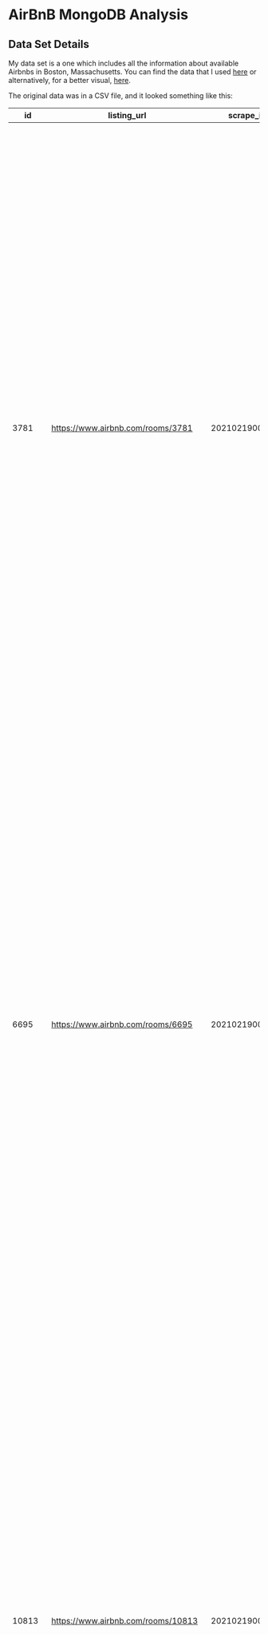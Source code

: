 # AirBnB MongoDB Analysis

## Data Set Details

My data set is a one which includes all the information about available Airbnbs in Boston, Massachusetts. You can find the data that I used [here](http://insideairbnb.com/get-the-data.html) or alternatively, for a better visual, [here](http://insideairbnb.com/boston/).

The original data was in a CSV file, and it looked something like this:

| id | listing_url | scrape_id | last_scraped | name | description | neighborhood_overview | picture_url | host_id | host_url | host_name | host_since | host_location | host_about | host_response_time | host_response_rate | host_acceptance_rate | host_is_superhost | host_thumbnail_url | host_picture_url | host_neighbourhood | host_listings_count | host_total_listings_count | host_verifications | host_has_profile_pic | host_identity_verified | neighbourhood | neighbourhood_cleansed | neighbourhood_group_cleansed | latitude | longitude | property_type | room_type | accommodates | bathrooms | bathrooms_text | bedrooms | beds | amenities | price | minimum_nights | maximum_nights | minimum_minimum_nights | maximum_minimum_nights | minimum_maximum_nights | maximum_maximum_nights | minimum_nights_avg_ntm | maximum_nights_avg_ntm | calendar_updated | has_availability | availability_30 | availability_60 | availability_90 | availability_365 | calendar_last_scraped | number_of_reviews | number_of_reviews_ltm | number_of_reviews_l30d | first_review | last_review | review_scores_rating | review_scores_accuracy | review_scores_cleanliness | review_scores_checkin | review_scores_communication | review_scores_location | review_scores_value | license|instant_bookable | calculated_host_listings_count | calculated_host_listings_count_entire_homes|calculated_host_listings_count_private_rooms|calculated_host_listings_count_shared_rooms | reviews_per_month |
| --- | --- | --- | --- | --- | --- | --- | --- | --- | --- | --- | --- | --- | --- | --- | --- | --- | --- | --- | --- | --- | --- | --- | --- | --- | --- | --- | --- | --- | --- | --- | --- | --- | --- | --- | --- | --- | --- | --- | --- | --- | --- | --- | --- | --- | --- | --- | --- | --- | --- | --- | --- | --- | --- | --- | --- | --- | --- | --- | --- | --- | --- | --- | --- | --- | --- | --- | --- | --- | --- | --- | --- | --- | --- |
| 3781 | https://www.airbnb.com/rooms/3781 | 20210219004231 | 2021-02-20 | HARBORSIDE-Walk to subway | "Fully separate apartment in a two apartment building. Space is perfect for an individual or a couple. There is a full bath, bedroom with queen bed, small sitting area with TV and a fully equipped kitchen with dining area. Walk or bus to subway.<br /><br /><b>The space</b><br />This is a totally separate apartment located on the first floor of a 3 story building. Apartment has one bedroom with queen sized bed plus full eat-in kitchen,sitting room and full bath with tub/shower. Free off street parking for one car. SORRY NO SNOW REMOVAL SERVICE FOR CAR.  Free wi-fi <br /><br />10 minute walk/5 minute bus (3 doors away) to subway station--next stop is Aquarium/Faneuil Hall in central Boston. <br /><br />Guests who have stayed in our apartment have used it as a home base to explore Boston and surroundings. Others during extended stays at the apartment have commuted to  Massachusetts General Hospital (MGH) and Massachusetts Institute of Technology (MIT).  <br /><br />The harbor and harbor wa" | "Mostly quiet ( no loud music, no crowed sidewalks)  area with residential 3 story buildings, some 4 and 5 story newer buildings. Though not in an ""entertainment"" area there are local food shops and supermarket with a mix of restaurants.  Area is in transition--East Boston has a great waterfront with gentrification evident everywhere!" | https://a0.muscache.com/pictures/24670/b2de0442_original.jpg | 4804 | https://www.airbnb.com/users/show/4804 | Frank | 2008-12-03 | Massachusetts | "My wife and I and grown children frequently occupy the spaces that we rent and as such try to make the spaces pleasant and appealing to ourselves as well as guests.   We have been subletting for over 15 years and consider ourselves helpful and organized hosts who provide clean, attractive and comfortable apartments" | within a day | 100% | 35% | f | https://a0.muscache.com/im/users/4804/profile_pic/1327953150/original.jpg?aki_policy=profile_small | https://a0.muscache.com/im/users/4804/profile_pic/1327953150/original.jpg?aki_policy=profile_x_medium | East Boston | 5 | 5 | "['email', 'phone', 'reviews']" | t | f | "Boston, Massachusetts, United States" | East Boston |  | 42.36413 | -71.02991 | Entire apartment | Entire home/apt | 2 |  | 1 bath | 1 | 0 | "[""Free parking on premises"", ""Essentials"", ""Patio or balcony"", ""Hot water"", ""Refrigerator"", ""Washer"", ""Hangers"", ""Hair dryer"", ""Dryer"", ""Free street parking"", ""Smoke alarm"", ""Carbon monoxide alarm"", ""Dedicated workspace"", ""Bed linens"", ""Microwave"", ""Dishwasher"", ""Wifi"", ""Heating"", ""Cooking basics"", ""Long term stays allowed"", ""Kitchen"", ""Extra pillows and blankets"", ""Cable TV"", ""Coffee maker"", ""Shampoo"", ""Iron"", ""Dishes and silverware"", ""Air conditioning"", ""TV"", ""Oven"", ""Stove""]" | $125.00 | 29 | 1125 | 29 | 29 | 1125 | 1125 | 29.0 | 1125.0 |  | t | 24 | 54 | 64 | 224 | 2021-02-20 | 18 | 2 | 0 | 2015-07-10 | 2020-12-20 | 99 | 10 | 10 | 10 | 10 | 10 | 10 |  | f | 1 | 1 | 0 | 0 | 0.26 |
| 6695 | https://www.airbnb.com/rooms/6695 | 20210219004231 | 2021-02-19 | $99 Special!! Home Away! Condo | "Comfortable,  Fully Equipped private apartment on 2 levels.  Sleeps up to 4.  Sleeper sofa in living room Steps inside unit to bedroom.<br /><br /><b>The space</b><br />** WELCOME ** FULL PRIVATE APARTMENT In a Historic Victorian Brick Row House, Circa 1860. <br /><br /> *EXCELLENT SUNNY!! *HOME AWAY!**.  SPECIAL!! *All Remaining Nights this Month!!! $99 nt, Special is for up to 2 guests, (Taxes, fees for cleaning and airbnb site fees  are additional and not included) 3 night minimum.. Perfect for Vacation and Extended Stays! Ask for this months promotion! Does not include holidays and special events. <br />Super value on a very nice, comfortable, tastefully decorated, clean, private 1 Bedroom Duplex Condo/Apartment with full kitchen and full bath available for your long or short term stay! <br /><br />Excellent Boston location, 5 minute walk to the Orange Line Train, 4 Minute ride to the Center of all Boston attractions! 3 short stops(1.5miles) to Copley Plaza/Back Bay/South End," | "Peaceful, Architecturally interesting, historic, diverse, and quiet. Racially, culturally,  ethnic, and economically diverse." | https://a0.muscache.com/pictures/38ac4797-e7a4-48d8-84a5-e1f724f4282b.jpg | 8229 | https://www.airbnb.com/users/show/8229 | Terry | 2009-02-19 | "Boston, Massachusetts, United States" | "Relaxed,  Easy going, Accommodating. " | N/A | N/A | 100% | t | https://a0.muscache.com/im/users/8229/profile_pic/1259099341/original.jpg?aki_policy=profile_small | https://a0.muscache.com/im/users/8229/profile_pic/1259099341/original.jpg?aki_policy=profile_x_medium | Roxbury | 4 | 4 | "['email', 'phone', 'reviews', 'kba']" | t | t | "Boston, Massachusetts, United States" | Roxbury |  | 42.32994 | -71.09351 | Entire condominium | Entire home/apt | 4 |  | 1 bath | 1 | 1 | "[""Oven"", ""Dishwasher"", ""Shampoo"", ""Luggage dropoff allowed"", ""Air conditioning"", ""Kitchen"", ""Essentials"", ""Heating"", ""Wifi"", ""Long term stays allowed"", ""Refrigerator"", ""Smoke alarm"", ""Dishes and silverware"", ""Carbon monoxide alarm"", ""Fire extinguisher"", ""Microwave"", ""Dedicated workspace"", ""TV"", ""Free street parking"", ""Hair dryer"", ""Cooking basics"", ""Hot water"", ""Keypad"", ""Iron"", ""Coffee maker"", ""Stove"", ""Cable TV"", ""Dryer"", ""Washer"", ""Hangers""]" | $169.00 | 29 | 730 | 29 | 29 | 730 | 730 | 29.0 | 730.0 |  | t | 0 | 0 | 0 | 0 | 2021-02-19 | 115 | 0 | 0 | 2009-08-06 | 2019-11-02 | 96 | 10 | 10 | 10 | 10 | 9 | 10 | STR-404620 | f | 4 | 4 | 0 | 0 | 0.82 |
| 10813 | https://www.airbnb.com/rooms/10813 | 20210219004231 | 2021-02-19 | "Back Bay Apt-blocks to subway, Newbury St, The Pru" | "Stunning Back Bay furnished studio apartment. Classic brick brownstone on a quiet street. Elegant large studio apartment with bow window overlooking tree lined Marlborough St. Front facing studio apt. Queen murphy be,  includes all utilities, A/C <br />Wi-Fi, TV, bedding , towels, utensils, table and chairs works space. <br />Short walk to Newbury St, Fenway Park, ""T"" Station & hundreds of restaurants, cafes and shops.  This apt does not come with a parking spot.   You really don't need a car.<br /><br /><b>The space</b><br />Back Bay Studio Apt - <br />Private bath, A/C, Cable TV, Private phone, High Speed Internet, Non-smoking, No breakfast, Queen Murphy bed, Sleeps 2 and possibly one child. Small pets allowed.<br /><br />Boston Studio Apartment- Stay right in the BACK BAY in a ""Marlborough Street"" APARTMENT!!! A lovely studio apartment w/Queen Mahogany Murphy Bed in a Victorian brownstone along tree-lined Marlborough St. Well maintained and updated with bow front windows, full galle" | "Wander around this quintessential neighborhood in the heart of Boston for high-end shops, restaurants, and the feeling of city bustle. Its most identifiable skyscrapers, the Prudential Center and John Hancock Tower, are highlights of the city skyline. Visit Newbury street to explore unique and trendy boutiques – as well as every other kind of store imaginable – all housed in beautiful brownstone buildings. In nice weather, restaurant patio seating is packed with Bostonians and tourists alike soaking up the sunshine and enjoying the food. Commonwealth Ave offers a beautiful stroll down residential tree-lined streets. Keep walking towards the Charles River and enjoy a beautiful view by the water. In warmer months, people run and bike on paths running along the esplanade, and sail and kayak on the Charles River. Boylston street, also full of shops, bars, and restaurants, is the finish line of the Boston Marathon. Head towards Copley Square and check out the Boston Public Library, which is" | https://a0.muscache.com/pictures/20b5b9c9-e1f4-43a5-9689-1293a4507510.jpg | 38997 | https://www.airbnb.com/users/show/38997 | Michelle | 2009-09-16 | US | "" | within a day | 98% | 12% | f | https://a0.muscache.com/im/pictures/user/134447ef-915a-418a-8370-afe9642591f8.jpg?aki_policy=profile_small | https://a0.muscache.com/im/pictures/user/134447ef-915a-418a-8370-afe9642591f8.jpg?aki_policy=profile_x_medium | Back Bay | 15 | 15 | "['email', 'phone', 'reviews', 'jumio', 'offline_government_id', 'selfie', 'government_id', 'identity_manual']" | t | t | "Boston, Massachusetts, United States" | Back Bay |  | 42.35061 | -71.08787 | Entire apartment | Entire home/apt | 3 |  | 1 bath |  | 1 | "[""Dishwasher"", ""Shampoo"", ""Air conditioning"", ""Kitchen"", ""Essentials"", ""Heating"", ""Wifi"", ""Long term stays allowed"", ""Refrigerator"", ""Smoke alarm"", ""Dishes and silverware"", ""Carbon monoxide alarm"", ""Fire extinguisher"", ""Microwave"", ""Dedicated workspace"", ""TV"", ""Hair dryer"", ""Cooking basics"", ""Hot water"", ""Iron"", ""Coffee maker"", ""Stove"", ""Cable TV"", ""Hangers""]" | $70.00 | 29 | 1125 | 29 | 29 | 1125 | 1125 | 29.0 | 1125.0 |  | t | 29 | 59 | 89 | 364 | 2021-02-19 | 5 | 1 | 0 | 2016-05-23 | 2020-12-02 | 99 | 10 | 10 | 10 | 10 | 10 | 10 |  | f | 11 | 11 | 0 | 0 | 0.09 |
| 10986 | https://www.airbnb.com/rooms/10986 | 20210219004231 | 2021-02-20 | North End (Waterfront area)  CLOSE TO MGH & SUBWAY | "Chic furnished studio apartment is located on Waterfront & North End.  Close (10 min walk) to Mass General Hospital, Mass Eye & Ear, TD Boston Garden and Mass Transit station. One block to Hanover Street restaurants, shops & cafes.  Easy walk (5 min) to Fanieul Hall Marketplace, City Hall and Haymarket farmers market.  Take the ""T"" to Back Bay neighborhood, including Northeastern University, Berklee Univ or into Cambridge Ma.<br /><br /><b>The space</b><br />Waterfront Studio apt on Commercial St.   Totally renovated with granite, stainless steel appliances, Queen Murphy Bed, includes utilities, A/C, WI-FI, Cable TV, linens, towels, cooking pots/pans/utensils, breakfast bar workspace.<br /><br />30 Day Min. Rental<br /><br /><b>Guest access</b><br />Access to the entire Apartment" |  | https://a0.muscache.com/pictures/46994/567b6064_original.jpg | 38997 | https://www.airbnb.com/users/show/38997 | Michelle | 2009-09-16 | US | "" | within a day | 98% | 12% | f | https://a0.muscache.com/im/pictures/user/134447ef-915a-418a-8370-afe9642591f8.jpg?aki_policy=profile_small | https://a0.muscache.com/im/pictures/user/134447ef-915a-418a-8370-afe9642591f8.jpg?aki_policy=profile_x_medium | Back Bay | 15 | 15 | "['email', 'phone', 'reviews', 'jumio', 'offline_government_id', 'selfie', 'government_id', 'identity_manual']" | t | t |  | North End |  | 42.36352 | -71.05075 | Entire condominium | Entire home/apt | 2 |  | 1 bath |  | 1 | "[""Essentials"", ""Hot water"", ""Refrigerator"", ""Hangers"", ""Lockbox"", ""Carbon monoxide alarm"", ""Dedicated workspace"", ""Bed linens"", ""Microwave"", ""Dishwasher"", ""Wifi"", ""Heating"", ""Long term stays allowed"", ""Kitchen"", ""Cable TV"", ""Coffee maker"", ""Air conditioning"", ""Fire extinguisher"", ""Dishes and silverware"", ""Cooking basics"", ""TV"", ""Smoke alarm""]" | $73.00 | 29 | 1125 | 29 | 29 | 1125 | 1125 | 29.0 | 1125.0 |  | t | 29 | 59 | 89 | 364 | 2021-02-20 | 2 | 0 | 0 | 2016-05-23 | 2016-05-23 |  |  |  |  |  |  |  |  | f | 11 | 11 | 0 | 0 | 0.03 |
| 13247 | https://www.airbnb.com/rooms/13247 | 20210219004231 | 2021-02-19 | Back Bay studio apartment | "Beautiful studio apartment in a great Back Bay neighborhood.<br /><br /><b>The space</b><br />Spacious studio apartment.<br />Free WIFI and cable tv.  All utilities included. <br />Full kitchen with kitchenware.<br />Linens provided. <br />Laundry in building.  Central A/C.   <br />Cleaning service available. <br />Beautifully furnished and professionally managed.  <br />Steps to the Prudential Center, the Charles River, and Newbury Street. Close to Copley/Green line T station, parking facilities nearby.<br /><br /><b>Guest access</b><br />This is a private apartment.<br />Washer/dryer in the building.<br /><br /><b>Other things to note</b><br />Please contact me with any questions." | The Back Bay has so many great shops & restaurants. | https://a0.muscache.com/pictures/miso/Hosting-13247/original/c735e21c-40dc-4c20-95f3-45a643a93f81.jpeg | 51637 | https://www.airbnb.com/users/show/51637 | Susan | 2009-11-05 | "Boston, Massachusetts, United States" | Real Estate Professional | within a day | 100% | N/A | f | https://a0.muscache.com/im/users/51637/profile_pic/1392731461/original.jpg?aki_policy=profile_small | https://a0.muscache.com/im/users/51637/profile_pic/1392731461/original.jpg?aki_policy=profile_x_medium | Back Bay | 0 | 0 | "['email', 'phone']" | t | f | "Boston, Massachusetts, United States" | Back Bay |  | 42.35164 | -71.08752 | Entire home/apt | Entire home/apt | 1 |  | 1 bath |  | 0 | "[""Dishwasher"", ""Oven"", ""Bathtub"", ""Air conditioning"", ""Kitchen"", ""Essentials"", ""Heating"", ""Wifi"", ""Long term stays allowed"", ""Refrigerator"", ""Smoke alarm"", ""Dishes and silverware"", ""Carbon monoxide alarm"", ""Fire extinguisher"", ""Microwave"", ""TV"", ""Hair dryer"", ""Electric stove"", ""Cooking basics"", ""Hot water"", ""Iron"", ""Coffee maker"", ""Cable TV"", ""Freezer"", ""Bed linens"", ""Dryer"", ""Washer"", ""Hangers""]" | $75.00 | 91 | 365 | 91 | 91 | 365 | 365 | 91.0 | 365.0 |  | f | 0 | 0 | 0 | 0 | 2021-02-19 | 0 | 0 | 0 |  |  |  |  |  |  |  |  |  |  | f | 2 | 2 | 0 | 0 |  |
| 16384 | https://www.airbnb.com/rooms/16384 | 20210219004231 | 2021-02-20 | Small Room in Cambridge Kendall MIT | "<b>The space</b><br />No Frills Accommodations in Cambridge - Kendall Square, Tech Square, MIT area.  Full-sized Bed with Clean Linens." |  | https://a0.muscache.com/pictures/506512/5d8f63bd_original.jpg | 23078 | https://www.airbnb.com/users/show/23078 | Eric | 2009-06-24 | "Boston, Massachusetts, United States" | "Hello!  Professional in 30s splitting time mostly between Boston, Kendall Square Cambridge, Portsmouth, NH, San Francisco and NYC right now and travel frequently.  I've visited most of the 50 states and traveled to 20+ countries internationally.  Profile shows some hosting/swap/Couchsurfing activities, plus dozens of others not booked via AirBnB. Just returned from Iceland, Holland, Italy and London - some great AirBnB experiences - including an Amsterdam Houseboat.  I own/operate multiple businesses:  Lingerie Planet, Inc.  Beer Bites, LLC and my non-profit "" (Website hidden by Airbnb) you can follow via @PHILANTHROPIST on (Hidden by Airbnb) . I've owned numerous condos - Cambridge Mass, USA has been home base for 15 years and I've maintained various apartments with numerous residential tenants as well as physical office/incubation spaces with business tenants and/or employees. Currently promoting ""The Market Accelerator"" which is a startup incubator similar to TechStars, MassChallenge, Y-Combinator with pilot locations on Market Street in Downtown Portsmouth, NH and Kendall / MIT area Cambridge.  My space is unique in that it is designed to work & live for small startup business teams with numerous beds/desks, etc.  I'm also currently working on a project:   ""FloatingLoft""  dotc0m  - which is an accelerator / incubation / living space on the ocean. I'm also interested in travel opportunities - so if you are travelling here to New England - I'm open to swaps/exchanges/creative deals, etc.  If you have piles of airline miles needing to be used us - that's a huge plus and can be better than cash." | within a few hours | 100% | 17% | f | https://a0.muscache.com/im/users/23078/profile_pic/1368540328/original.jpg?aki_policy=profile_small | https://a0.muscache.com/im/users/23078/profile_pic/1368540328/original.jpg?aki_policy=profile_x_medium | Beacon Hill | 5 | 5 | "['email', 'phone', 'facebook', 'reviews', 'jumio', 'selfie', 'government_id', 'identity_manual', 'work_email']" | t | t |  | Beacon Hill |  | 42.3581 | -71.07132 | Private room in apartment | Private room | 1 |  | 1 shared bath | 1 | 0 | "[""Long term stays allowed"", ""Wifi""]" | $50.00 | 91 | 730 | 91 | 91 | 730 | 730 | 91.0 | 730.0 |  | t | 30 | 60 | 90 | 365 | 2021-02-20 | 0 | 0 | 0 |  |  |  |  |  |  |  |  |  |  | t | 1 | 0 | 1 | 0 |
| 18711 | https://www.airbnb.com/rooms/18711 | 20210219004231 | 2021-02-20 | The Dorset Redline 3BR 1BA Walk to Redline for Mass General! | "Hospital Grade Sanitation Performed!  - Minimum of 5 days between occupancies - Safe and Sanitized Space! <br /> <br />Due to COVID-19, we’re taking extreme care to disinfect frequently touched surfaces between reservations.  We use CDC approved products to ensure surfaces are safe and maintain vacancy between our disinfection level cleaning and your check-in. <br /> <br />Our comfortable three-bedroom apartment with tons of light has a true neighborhood feel! It comfortably fits four and is centrally located just a few blocks from Upham's Corner. Enjoy a short walk to the Redline of the Subway and zip into downtown! <br /> <br />** This rental requires a minimum booking of 30 nights. Regardless of nights physically occupied, no bookings for less than 30 nights will be accepted. Please contact us for other options in the Greater Boston Area. **<br /><br /><b>The space</b><br />Kennedy Library - Umass Boston - Castle Beach <br /> <br />The Dorset is a fully furnished 1200sf luxury apart" | "Once its own city, Dorchester is now Boston’s largest and most diverse neighborhood, evident in the wide variety of global cuisines found on Dorchester Avenue. The district hosts UMass Boston and the John F. Kennedy Presidential Library, with artifacts from the president’s life and exhibits on the civil rights era. The Neponset River meanders past several parks, and nearby Franklin Park has woodland trails and a zoo." | https://a0.muscache.com/pictures/509158a7-36bc-43f3-b068-fcdb9329c13d.jpg | 71783 | https://www.airbnb.com/users/show/71783 | Lance | 2010-01-19 | "Boston, Massachusetts, United States" | "Lance R. Swank, Principal. His units offer comfortable and luxurious appointments to compliment the style of the building, whether a newly constructed condo or a historic Brownstone. Visitors to Boston seeking a furnished apartment without the corporate, hotel-room-like feel of most furnished rentals will find themselves more at home in Lance’s spaces. Lance is the President of LSBM Management, LLC and holds an MBA degree from of the F.W. Olin Graduate School of Business at Babson College. He lives and invests in the City of Boston." | within a day | 64% | 97% | f | https://a0.muscache.com/im/users/71783/profile_pic/1342801683/original.jpg?aki_policy=profile_small | https://a0.muscache.com/im/users/71783/profile_pic/1342801683/original.jpg?aki_policy=profile_x_medium | Dorchester | 43 | 43 | "['email', 'phone', 'reviews', 'kba', 'work_email']" | t | t | "Boston, Massachusetts, United States" | Dorchester |  | 42.32212 | -71.06096 | Entire apartment | Entire home/apt | 7 |  | 1 bath | 3 | 3 | "[""Essentials"", ""Hot water"", ""Refrigerator"", ""Hair dryer"", ""Hangers"", ""Carbon monoxide alarm"", ""Dedicated workspace"", ""Oven"", ""Microwave"", ""Dishwasher"", ""Wifi"", ""Heating"", ""Pack \u2019n Play/travel crib"", ""Cooking basics"", ""Long term stays allowed"", ""Kitchen"", ""Cable TV"", ""Coffee maker"", ""Shampoo"", ""Fire extinguisher"", ""Iron"", ""Smart lock"", ""Dishes and silverware"", ""Air conditioning"", ""TV"", ""Smoke alarm"", ""Stove""]" | $129.00 | 32 | 1125 | 32 | 32 | 1125 | 1125 | 32.0 | 1125.0 |  | t | 0 | 0 | 0 | 147 | 2021-02-20 | 52 | 0 | 0 | 2010-05-12 | 2019-10-05 | 86 | 9 | 9 | 9 | 9 | 9 | 9 |  | f | 42 | 22 | 20 | 0 | 0.40 |
| 22195 | https://www.airbnb.com/rooms/22195 | 20210219004231 | 2021-02-20 | Copley House - Premium Studio | "Copley House is comprised of apartments spread across multiple townhouses in Boston's Back Bay neighborhood. The premium studio can sleep up to 4 guests. Sleeping accommodations include 1 queen bed and 1 double sleeper sofa.<br /><br /><b>The space</b><br />Our Premium Studio is ideal for guests looking to enjoy long-term accommodations in the heart of Back Bay. Rest easy on a plush queen-sized mattress, cook yourself a delicious meal using the room’s kitchen, and catch up on your favorite shows using the room’s flat-screen TV.<br /><br /><b>Guest access</b><br />There are no parts of the apartment that are shared with other guests.<br /><br /><b>Other things to note</b><br />ID and credit card for incidentals are required for check in. We have a minimum age requirement of 21 years old.<br /><br /><b>License number</b><br />Exempt: This listing is a hotel or motel" | "Back Bay is one of Boston's finest neighborhoods. It is close to tourist attractions, shopping and dining. It offers easy access to most other parts of the city either by subway or on foot." | https://a0.muscache.com/pictures/2da762e2-3902-42fb-8235-c76cf5c7f032.jpg | 85130 | https://www.airbnb.com/users/show/85130 | Copley | 2010-02-24 | "Boston, Massachusetts, United States" | Copley House is comprised of apartments spread across multiple townhouses in Boston's Back Bay neighborhood. Enjoy the comfort of apartment living and the convenience of our ideal location for sightseeing or for business travel. Our apartments are a good value compared to the more expensive hotels located nearby. | within an hour | 97% | 97% | f | https://a0.muscache.com/im/pictures/user/7b1de63d-04d0-4583-8127-2eea93d968e7.jpg?aki_policy=profile_small | https://a0.muscache.com/im/pictures/user/7b1de63d-04d0-4583-8127-2eea93d968e7.jpg?aki_policy=profile_x_medium | Back Bay | 7 | 7 | "['email', 'phone', 'reviews', 'jumio', 'government_id']" | t | t | "Boston, Massachusetts, United States" | Back Bay |  | 42.34558 | -71.0793 | Room in aparthotel | Private room | 4 |  | 1 shared bath |  | 2 | "[""Hot water"", ""Refrigerator"", ""Hair dryer"", ""Hangers"", ""Luggage dropoff allowed"", ""Carbon monoxide alarm"", ""Bed linens"", ""Microwave"", ""Wifi"", ""Heating"", ""Host greets you"", ""Cooking basics"", ""Pack \u2019n Play/travel crib"", ""Long term stays allowed"", ""Kitchen"", ""Paid parking off premises"", ""Cable TV"", ""Coffee maker"", ""Shampoo"", ""Fire extinguisher"", ""Iron"", ""Dishes and silverware"", ""Air conditioning"", ""TV"", ""Smoke alarm"", ""Stove""]" | $114.00 | 1 | 1125 | 1 | 4 | 1125 | 1125 | 1.5 | 1125.0 |  | t | 16 | 43 | 73 | 294 | 2021-02-20 | 28 | 7 | 0 | 2010-05-21 | 2020-12-20 | 73 | 7 | 8 | 9 | 8 | 9 | 8 | Exempt: This listing is a hotel or motel | t | 6 | 1 | 5 | 0 | 0.21 |
| 22354 | https://www.airbnb.com/rooms/22354 | 20210219004231 | 2021-02-20 | COPLEY SQ...19TH C.TWNHSE SUNNY RM | "This room is on the top floor of my home with southern exposure to insure direct sunlight during daytime hours.   It is spacious as a combination sleeping quarters with a comfortable study area.<br /><br /><b>The space</b><br />THIS IS A 4 STORY 19TH CENTURY TOWNHOUSE, 2 BLOCKS FROM COPLEY SQUARE, HISTORIC SITES, HOTELS AND SHOPPING.  <br /><br />FOR RENT ON SHORT TERM BASIS IS A FURNISHED ROOM ON THE FOURTH FLOOR WITH SHARED BATH<br /><br />THE HOUSE IS QUIET AND SECURE, IN A PRESTIGIOUS NEIGHBORHOOD.  BOSTON'S COPLEY SQUARE (WHICH IS BOSTON'S MOST POPULAR TOURIST ATTRACTION) IS ONLY 5 MINS. AWAY.<br /><br />PUBLIC TRANSIT IS ONE BLOCK AWAY.<br /><br />THE HOUSE WAS BUILT IN 1869, RESTORED ABOUT 10 YEARS AGO, AS A VICTORIAN TOWNHOUSE.  IT IS VERTICAL LIVING STYLE WITH ONE OR TWO ROOMS ON EACH LEVEL, AND UP TO 5 LEVELS TOTAL.  THE NEIGHBORHOOD HOMES ARE SIMILAR IN STYLE ALTHOUGH USUALLY BROKEN UP INTO SMALL APARTMENTS.  THIS HOUSE IS UNIQUE IN STILL RETAINING ITS OVERALL APPEARANCE AS " | My house is located 5 minutes away from Boston’s main tourist area in COPLEY square.  Steps away from major hotels and Hynes Convention Center. | https://a0.muscache.com/pictures/75399104/fbf9c621_original.jpg | 85770 | https://www.airbnb.com/users/show/85770 | Robert | 2010-02-26 | "Boston, Massachusetts, United States" | I am a semi retired college professor still teaching courses in English literature and history relating to the year 1912 and sinking of Titanic...also a student of CHINESE history | N/A | N/A | 100% | f | https://a0.muscache.com/im/pictures/user/4fa64c19-b5e5-4730-a03b-6aaa5407c312.jpg?aki_policy=profile_small | https://a0.muscache.com/im/pictures/user/4fa64c19-b5e5-4730-a03b-6aaa5407c312.jpg?aki_policy=profile_x_medium | South End | 4 | 4 | "['email', 'phone', 'reviews', 'kba', 'work_email']" | t | f | "Boston, Massachusetts, United States" | South End |  | 42.34496 | -71.07486 | Private room in house | Private room | 1 |  |  | 1 | 1 | "[""Essentials"", ""Wifi"", ""Heating"", ""Hot water"", ""Air conditioning"", ""Smoke alarm"", ""Long term stays allowed""]" | $148.00 | 29 | 90 | 29 | 29 | 90 | 90 | 29.0 | 90.0 |  | t | 30 | 60 | 90 | 90 | 2021-02-20 | 316 | 0 | 0 | 2011-08-02 | 2019-12-13 | 89 | 10 | 9 | 10 | 10 | 10 | 9 | STR-410426 | t | 4 | 0 | 4 | 0 | 2.72 |
| 40601 | https://www.airbnb.com/rooms/40601 | 20210219004231 | 2021-02-20 | Private room & bath - Jamaica Plain | "Private bedroom and bathroom in my house in Jamaica Plain, a neighborhood of Boston.  Convenient to public transportation, downtown Boston and the medical centers.  Room has a queen bed. House can accomodate others on a queen air mattress in study.<br /><br /><b>The space</b><br />Private room with a private bath in Jamaica Plain, a diverse neighborhood of Boston.  Room overlooks a quiet garden with lots of natural light.  The room has a queen bed so it it suitable for a single or a couple.  House has central air conditioning, high-speed wireless network, modern kitchen and laundry facilities that guests are welcome to use.  The house is on four levels so there are three staircases each with a landing mid way-the bedroom is one flight up from ground level.<br /><br />There are several grocery stores nearby (walk to Whole Foods) as well as many restaurants, coffee shops, sandwich shops, bakeries and bars.  Jamaica Pond with walking and jogging trails is less than 1/2 mile away.<br /><br>" | "Jamaica Plain is a diverse neighborhood of Boston that is close to almost everything.  It has a great selection of shops, groceries, restaurants and bars.  One will find professionals, artists, craftsmen, laborers of all ethnicities and of course the hipsters." | https://a0.muscache.com/pictures/508984/678a928d_original.jpg | 174986 | https://www.airbnb.com/users/show/174986 | Robert | 2010-07-20 | "Boston, Massachusetts, United States" | "Professional single male in commercial real estate. Outside of work I like walking dog, working out and drawing.  Have hosted guests from all over the world since 2003.  I look forward to meeting many more." | within an hour | 100% | 100% | f | https://a0.muscache.com/im/users/174986/profile_pic/1279655476/original.jpg?aki_policy=profile_small | https://a0.muscache.com/im/users/174986/profile_pic/1279655476/original.jpg?aki_policy=profile_x_medium | Jamaica Plain | 1 | 1 | "['email', 'phone', 'reviews', 'kba', 'work_email']" | t | t | "Boston, Massachusetts, United States" | Jamaica Plain |  | 42.3151 | -71.11108 | Private room in house | Private room | 2 |  | 1.5 baths | 1 | 1 | "[""Essentials"", ""Hot water"", ""Refrigerator"", ""Washer"", ""Hangers"", ""Hair dryer"", ""Dryer"", ""Free street parking"", ""Garden or backyard"", ""Luggage dropoff allowed"", ""Carbon monoxide alarm"", ""Dedicated workspace"", ""Oven"", ""Microwave"", ""Dishwasher"", ""Wifi"", ""Heating"", ""Host greets you"", ""Cooking basics"", ""Indoor fireplace"", ""Long term stays allowed"", ""Kitchen"", ""Cable TV"", ""First aid kit"", ""Coffee maker"", ""Shampoo"", ""Fire extinguisher"", ""Iron"", ""Dishes and silverware"", ""Air conditioning"", ""TV"", ""Smoke alarm"", ""Stove""]" | $85.00 | 28 | 180 | 28 | 28 | 180 | 180 | 28.0 | 180.0 |  | t | 0 | 0 | 0 | 233 | 2021-02-20 | 78 | 3 | 0 | 2010-08-27 | 2020-12-31 | 99 | 10 | 10 | 10 | 10 | 10 | 10 | STR-408632 | f | 1 | 0 | 1 | 0 | 0.61 |
| 45987 | https://www.airbnb.com/rooms/45987 | 20210219004231 | 2021-02-20 | Gorgeous Garden Studio Charlestown | "<b>The space</b><br />Lovely, private garden studio apartment in historic Boston neighborhood.<br />The gorgeous studio has a private entrance through a lovely garden. It is a new renovation with hardwood floors and plenty of natural light. Cool in summer; toasty in winter. The sound of bubbling water in the garden's fish pond contributes to the tranquility of the space. <br /><br />LATE ARRIVAL AFTER 10:00 p.m. WILL BE $150 CHARGES CASH BEFORE YOU RECEIVE THE KEYS.    <br />PLEASE AND BEFORE YOU MAKE RESERVATION, MAKE SURE YOU KNOW YOUR TIME OF ARRIVAL.  I WILL NOT ACCEPT YOUR REVERBERATION WITHOUT YOUR TIME OF ARRIVAL.  THANK YOU. <br />Please, make sure you are honest with your reservation about the number of people staying.  I live at the same property.<br />Please, make sure you do not smoke or look for another place.<br />YES, MY HOUSE IS LESS THAN FIVE MINUTES TO BUS STOP AND SEVEN MINUTES TO SUBWAY (UNDERGROUND)<br />Absolutely, no parties or visitors.  <br />Yes, there is WiFi" | Historical and safe. | https://a0.muscache.com/pictures/261758/678964ca_original.jpg | 205107 | https://www.airbnb.com/users/show/205107 | Atef | 2010-08-18 | "Boston, Massachusetts, United States" | "I am homeowner and an entrepreneur. I love my house where you will be staying and treat my guests as my family and friends.  I am also a traveler and did my share of traveling.  My favorite cities I visited is Paris, Barcelona, and  Alexandria, Egypt. I love to exercise: tennis, cycling and weight lifting. I also enjoy working with my hands: gardening, building furniture, and fixing my bicycles." | within an hour | 100% | 100% | t | https://a0.muscache.com/im/pictures/user/45e6722e-94d8-4943-98c7-689e67e8ee6c.jpg?aki_policy=profile_small | https://a0.muscache.com/im/pictures/user/45e6722e-94d8-4943-98c7-689e67e8ee6c.jpg?aki_policy=profile_x_medium | Charlestown | 1 | 1 | "['email', 'phone', 'reviews', 'manual_offline', 'jumio', 'government_id']" | t | t | "Charlestown, Massachusetts, United States" | Charlestown |  | 42.37404 | -71.06118 | Entire apartment | Entire home/apt | 3 |  | 1 bath | 1 | 0 | "[""Shampoo"", ""Fire extinguisher"", ""Wifi"", ""Heating"", ""Dishes and silverware"", ""Carbon monoxide alarm"", ""Washer"", ""Long term stays allowed"", ""Air conditioning"", ""Smoke alarm"", ""Dryer"", ""Kitchen""]" | $125.00 | 29 | 180 | 29 | 29 | 180 | 180 | 29.0 | 180.0 |  | t | 29 | 59 | 89 | 89 | 2021-02-20 | 130 | 0 | 0 | 2010-08-23 | 2019-12-10 | 93 | 9 | 10 | 9 | 9 | 10 | 9 | STR-409822 | f | 1 | 1 | 0 | 0 | 1.02 |
| 60029 | https://www.airbnb.com/rooms/60029 | 20210219004231 | 2021-02-20 | Room in geographical heart of Hub | "Small, sunny, private room in quiet but urban neighborhood, 3 miles from the city center, 1.5 miles from Longwood hospitals and Fenway colleges. Please do not book without first reading through the entire post and sending me a query!<br /><br /><b>The space</b><br />Small, private room in a bright funky apartment in a 110 year old house in the  geographical heart of Boston, three miles from the city center.  <br /><br />Room is small and cozy with a full size bed - 54 x 75 inches (137 x 190 cm).  Closet is very small. Room has southern exposure so there is lots of sun all day. Bathroom is shared as is the kitchen and living room.<br /><br />Though currently listed for just one person, two people have been quite comfortable staying in this room.  If there are two of you, write me.<br /><br />Je peux parler un peu de francais.<br /><br /><b>Guest access</b><br />We'll share the bathroom.  While you are welcome to use the kitchen to make a cup of tea or to eat, it is not available for coo" | "Architecturally interesting, historic (Roxbury Highland Historic District was listed on the National Register of Historic Places in 1988), economically, racially and ethnically diverse, and quiet residential neighborhood.  Formerly part of what was called the Boston Highlands, it is now known as Highland Park or Fort Hill and my house is on a hill.  On a hill.  Yes, two hills." | https://a0.muscache.com/pictures/3bf41756-488c-43b6-a66d-1e752ba09082.jpg | 255183 | https://www.airbnb.com/users/show/255183 | Michelle | 2010-10-06 | "Boston, Massachusetts, United States" | "A native Bostonian, I can fill you in on the city's history and what's happening now - or not - depending on what you need and want while you're here.  Come visit!" | within a day | 100% | 50% | t | https://a0.muscache.com/im/users/255183/profile_pic/1343246470/original.jpg?aki_policy=profile_small | https://a0.muscache.com/im/users/255183/profile_pic/1343246470/original.jpg?aki_policy=profile_x_medium | Roxbury | 5 | 5 | "['email', 'phone', 'reviews', 'kba']" | t | t | "Boston, Massachusetts, United States" | Roxbury |  | 42.32546 | -71.08894 | Private room in apartment | Private room | 1 |  | 1 shared bath | 1 | 1 | "[""Bed linens"", ""Extra pillows and blankets"", ""Essentials"", ""First aid kit"", ""Shampoo"", ""Fire extinguisher"", ""Free street parking"", ""Wifi"", ""Iron"", ""Heating"", ""Smoke alarm"", ""Garden or backyard"", ""Hot water"", ""Refrigerator"", ""Carbon monoxide alarm"", ""Host greets you"", ""Hair dryer"", ""Dedicated workspace"", ""Hangers"", ""Long term stays allowed""]" | $78.00 | 14 | 120 | 14 | 14 | 120 | 120 | 14.0 | 120.0 |  | t | 21 | 51 | 81 | 171 | 2021-02-20 | 141 | 0 | 0 | 2011-01-01 | 2019-08-13 | 95 | 9 | 9 | 10 | 10 | 9 | 9 | STR-415714 | f | 5 | 1 | 4 | 0 | 1.14 |
| 67774 | https://www.airbnb.com/rooms/67774 | 20210219004231 | 2021-02-20 | Corner 1 bed facing Golden Dome | "Live beside the State House and the Boston Common in picturesque Beacon Hill!  Sunny corner 1 bed facing the State House golden dome! Great location, close to everything, concierge building, elevators, common roofdeck, queen size bed, flat screen TV.<br /><br /><b>The space</b><br />Bright, one bed facing the Golden Dome of the State House! Concierge building located in Beacon Hill by the Boston  Common and convenient to shopping, transportation, restaurants and banking.  Easy walk to the Financial district and the Theater District.  The unit has contemporary furnishings, flat screen tv, DVD player, high speed internet, sleeper couch in livingroom, parquet wood floors, galley kitchen with fridge, electric cooktop, convection microwave and a queen sized bed.  The rent includes all utilities, linens, kitchen and house wares.<br /><br /><b>Guest access</b><br />The owners keep a few personal belongings in the closet on top shelf. Please do not disturb. Othewise, help yourself to any of th" | "This building is located in the historic area known as Beacon Hill.  It is beside the State House and the Boston Common park.  Beacon Hill is a central location with multiple transportation options, shopping, restaurants, banks, etc.  The Theater District, the Financial District and Government Center are all within in a few blocks." | https://a0.muscache.com/pictures/95ad5d58-7fc3-4f26-a88a-35e1f2b58e6b.jpg | 26988 | https://www.airbnb.com/users/show/26988 | Anne | 2009-07-22 | "Boston, Massachusetts, United States" | "I manage a number of furnished units around Boston and Brookline with my business partner Joseph Morrissey.  I am a Realtor with Unlimited Sotheby's  and do sales/rentals in the greater Boston market.  I also manage a sculpture school/studio with my husband, sculptor Morris Norvin.  Stonybrook Fine Arts, is located in the Boston neighborhood Jamaica Plain across the street from the famous Sam Adams Brewery.  We offer a variety of one day workshops on our calendar including welding, jewelry and metal casting.   Longer classes are available and meet one time each week including the options above as well as mold making, live figure modeling and foundry.  Custom workshops are available for small groups, birthday parties, bachelorette parties, make your own wedding bands, create an engagement ring and team building.  We are happy to arrange a tour of Sam Adams after a daytime workshop not occurring on Sunday.  Contact us for more details to set up your custom event!" | within an hour | 100% | 75% | t | https://a0.muscache.com/im/pictures/user/d7d71322-db4f-45f8-92f7-ec27a50d5773.jpg?aki_policy=profile_small | https://a0.muscache.com/im/pictures/user/d7d71322-db4f-45f8-92f7-ec27a50d5773.jpg?aki_policy=profile_x_medium | Beacon Hill | 6 | 6 | "['email', 'phone', 'reviews', 'jumio', 'offline_government_id', 'selfie', 'government_id', 'identity_manual']" | t | t | "Boston, Massachusetts, United States" | Beacon Hill |  | 42.35867 | -71.06332 | Entire condominium | Entire home/apt | 3 |  | 1 bath | 1 | 1 | "[""Paid parking off premises"", ""Air conditioning"", ""Kitchen"", ""Essentials"", ""Heating"", ""Wifi"", ""Long term stays allowed"", ""Refrigerator"", ""Smoke alarm"", ""Dishes and silverware"", ""Carbon monoxide alarm"", ""Microwave"", ""Fire extinguisher"", ""Dedicated workspace"", ""TV"", ""Hair dryer"", ""Hot water"", ""Iron"", ""Coffee maker"", ""Cable TV"", ""Dryer"", ""Elevator"", ""Washer"", ""Hangers""]" | $90.00 | 91 | 260 | 91 | 91 | 260 | 260 | 91.0 | 260.0 |  | t | 0 | 0 | 21 | 295 | 2021-02-20 | 44 | 0 | 0 | 2012-11-16 | 2019-10-30 | 96 | 10 | 9 | 10 | 10 | 10 | 10 |  | f | 4 | 4 | 0 | 0 | 0.44 |
| 69369 | https://www.airbnb.com/rooms/69369 | 20210219004231 | 2021-02-20 | Entire two-bedroom apartment near Longwood | "Bright second floor quirky  2 bed, bohemian apartment in 110-year-old house. Only 3 very walkable miles from the city center and about a mile and a half from Longwood Medical area.  Please send me a query if interested in subletting for a few months.<br /><br /><b>The space</b><br />Private, simple  two-bedroom sublet in an unpretentious bright funky apartment in a 110 year old house in the geographical heart of Boston which is 3 miles from the city center. <br /><br />The furnished apartment is on the second floor apartment of a two-apartment house. It has two bedrooms, a kitchen, and a living room.  There is laundry in the basement.<br /><br />Hospitals and schools in Longwood Medical Area are about anout 1/5 miles away - a pleasant walk. Convenient to the Pierre Lallement/Southwest Corridor bike path; the house is a 10 minute walk to the Orange Line on the subway. The city center, airport, and major hospitals are all easily accessible by public transport and/or foot or bicycle.  The" | "Racially, ethnically, and economically diverse.  Architecturally interesting, historic, and often quiet neighborhood." | https://a0.muscache.com/pictures/30864184/b70aedf9_original.jpg,255183 | https://www.airbnb.com/users/show/255183 | Michelle | 2010-10-06 | "Boston, Massachusetts, United States" | "A native Bostonian, I can fill you in on the city's history and what's happening now - or not - depending on what you need and want while you're here.  Come visit!" | within a day | 100% | 50% | t | https://a0.muscache.com/im/users/255183/profile_pic/1343246470/original.jpg?aki_policy=profile_small | https://a0.muscache.com/im/users/255183/profile_pic/1343246470/original.jpg?aki_policy=profile_x_medium | Roxbury | 5 | 5 | "['email', 'phone', 'reviews', 'kba']" | t | t | "Boston, Massachusetts, United States" | Roxbury |  | 42.32546 | -71.08894 | Entire apartment | Entire home/apt | 3 |  | 1 bath | 2 | 2 | "[""Essentials"", ""Hot water"", ""Refrigerator"", ""Washer"", ""Hair dryer"", ""Dryer"", ""Free street parking"", ""Garden or backyard"", ""Carbon monoxide alarm"", ""Dedicated workspace"", ""Bed linens"", ""Wifi"", ""Heating"", ""Host greets you"", ""Long term stays allowed"", ""Extra pillows and blankets"", ""First aid kit"", ""Fire extinguisher"", ""Iron"", ""Dishes and silverware"", ""Cooking basics"", ""Smoke alarm""]" | $100.00 | 28 | 180 | 28 | 28 | 180 | 180 | 28.0 | 180.0 |  | t | 23 | 53 | 83 | 173 | 2021-02-20 | 120 | 0 | 0 | 2011-05-23 | 2019-11-15 | 95 | 10 | 9 | 10 | 10 | 9 | 9 | STR-415714 | f | 5 | 1 | 4 | 0 | 1.01 |
| 77681 | https://www.airbnb.com/rooms/77681 | 20210219004231 | 2021-02-20 | Waterfall Room: Bunker Hill B&B | "<b>The space</b><br />Elegant private suite, on its own floor with dressing room and full sized bed, jacuzzi bath, and access to a fabulous private deck. Furnished with antiques and includes a tv-vcr. Tempur-Pedic mattress. Pet friendly!<br /><br />Relaxing Breakfast Nook is a cozy and comfy eating area, it is adjacent to the patio.<br /><br />$20.00 refundable key deposit required.<br /><br /><b>Other things to note</b><br />book only one month in advance.<br /><br /><b>License number</b><br />STR-415924" |  | https://a0.muscache.com/pictures/639949/96d3c990_original.jpg | 416912 | https://www.airbnb.com/users/show/416912 | Christiane | 2011-03-01 | "Boston, Massachusetts, United States" | "Christiane Wolff, the owner and hostess, is a former German teacher and former Army, Navy and US Coast Guard Reservist, who likes to offer weary travelers the same kindness and comforts that she received during her many travels." | within an hour | 100% | 25% | f | https://a0.muscache.com/im/users/416912/profile_pic/1299014356/original.jpg?aki_policy=profile_small | https://a0.muscache.com/im/users/416912/profile_pic/1299014356/original.jpg?aki_policy=profile_x_medium | Charlestown | 1 | 1 | "['email', 'phone', 'reviews']" | t | f |  | Charlestown |  | 42.37853 | -71.06177 | Private room in apartment | Private room | 2 |  | 1 bath | 1 | 1 | "[""Wifi"", ""Heating"", ""Hot tub"", ""Breakfast"", ""Washer"", ""Long term stays allowed"", ""Air conditioning"", ""TV"", ""Kitchen"", ""Dryer""]" | $140.00 | 2 | 730 | 2 | 2 | 730 | 730 | 2.0 | 730.0 |  | t | 27 | 57 | 87 | 362 | 2021-02-20 | 54 | 0 | 0 | 2011-09-19 | 2019-11-02 | 87 | 9 | 9 | 9 | 9 | 10 | 9 | STR-415924 | f | 1 | 0 | 1 | 0 | 0.47 
| 163941 | https://www.airbnb.com/rooms/163941 | 20210219004231 | 2021-02-19 | $99* SPECIAL* 2 bed ApT! Location! | "*Excellent Sunny** Fully equipped Private Duplex Apartment!   Walking distance to Museums, Northeastern U and Hospitals.  1.5 miles to the center of the attractions.  1-2 miles to Fenway Park.  Perfect Boston Home Base!  Accommodates up to 6 guests!<br /><br /><b>The space</b><br />Welcome to the Fort Hill Inn in Boston MA!  Super value on a very nice, comfortable, tastefully decorated, clean, private 2 bedroom Duplex apartment.  <br /><br />*Monthly Special!  All remaining nights this month $99, includes up to 2 guests. (Taxes, fees for cleaning and airbnb site fees  are additional and not included)  Ask for the ""monthly special!!""  <br /><br />Excellent Boston location,  5 minute walk to the Orange Line train, 4 minute ride to the center of all Boston attractions.    3 short stops (1.5 miles) to Copley Plaza/Back Bay/South End, Downtown.  Walk to Museums from here.   We are in the geographical center of Boston.<br /><br />Located in the quiet Boston residential neighborhood of Fort " | "Peaceful, Architecturally interesting, historic, diverse, and quiet. Racially, culturally, ethnic, and economically diverse." | https://a0.muscache.com/pictures/5f54c0a9-9f39-4f2f-972b-00900563f9ab.jpg | 8229 | https://www.airbnb.com/users/show/8229 | Terry | 2009-02-19 | "Boston, Massachusetts, United States" | "Relaxed,  Easy going, Accommodating. " | N/A | N/A | 100% | t | https://a0.muscache.com/im/users/8229/profile_pic/1259099341/original.jpg?aki_policy=profile_small | https://a0.muscache.com/im/users/8229/profile_pic/1259099341/original.jpg?aki_policy=profile_x_medium | Roxbury | 4 | 4 | "['email', 'phone', 'reviews', 'kba']" | t | t | "Boston, Massachusetts, United States" | Roxbury |  | 42.32965 | -71.09503 | Entire condominium | Entire home/apt | 6 |  | 1 bath | 2 | 3 | "[""Private entrance"", ""Oven"", ""Shampoo"", ""Luggage dropoff allowed"", ""Air conditioning"", ""Kitchen"", ""Essentials"", ""Heating"", ""Wifi"", ""Long term stays allowed"", ""Refrigerator"", ""Smoke alarm"", ""Dishes and silverware"", ""Carbon monoxide alarm"", ""Fire extinguisher"", ""Microwave"", ""Dedicated workspace"", ""TV"", ""Free street parking"", ""Hair dryer"", ""Cooking basics"", ""Hot water"", ""Patio or balcony"", ""Keypad"", ""Iron"", ""Coffee maker"", ""Stove"", ""Cable TV"", ""Bed linens"", ""Extra pillows and blankets"", ""Dryer"", ""Washer"", ""Hangers""]" | $231.00 | 29 | 365 | 29 | 29 | 365 | 365 | 29.0 | 365.0 |  | t | 0 | 1 | 1 | 1 | 2021-02-19 | 228 | 0 | 0 | 2011-08-19 | 2019-12-30 | 93 | 10 | 10 | 10 | 10 | 9 | 9 | Exempt: This listing is a unit that has contracts with hospitals | f | 4 | 4 | 0 | 0 | 1.97 |
| 182613 | https://www.airbnb.com/rooms/182613 | 20210219004231 | 2021-02-19 | Great 2BR in Boston near everything w free parking | "Enjoy our modern 2 bedrooms with 3 beds and a big kitchen. 873 sqft near bus, train, downtown, Whole Foods, coffee shops, bars, restaurants, gym, pool, freedom trail, monument and many more. Great place w private parking in historical Boston!<br /><br /><b>The space</b><br />2 bedrooms, 3 beds + sofa, one full bathroom and a full kitchen. <br /><br />We enjoy welcoming our guests to our modern  condo in a brick building located in the middle of the historic Charlestown neighborhood in Boston, situated between Cambridge and the North End. <br /><br />Our home is in a three stories building bordering the gas light district, a few blocks from the Bunker Hill monument,  Freedom Trail, and the USS Constitution. <br /><br />High speed wireless internet, Wi-Fi, internet HDTV with Blu-Ray player and basic cable TV are all included. <br /><br />It is a quiet building and both rooms are furnished with beds (2 fulls and 1 queen) and desks. Brazilian Cherry hardwood floors and high ceilings. Heat " | "In the Neighborhood: numerous parks, pool, bike paths,Whole Food, Tangerino’s restaurant, Fig’s pizzeria, Oysteria (Legal Sea Food), Grasshopper cafe, Zume and Sorelle, antique shops and much more. <br /><br />We are near the Bunker Hill Burying Ground, which is Charlestown's second municipal burial place (the first was established on Phipps Street in 1630).<br /><br />In the summer a pool opens on Bunker Hill St. There is also a gym down the street at the YMCA in the Navy Yard (it has an indoor pool and a basket ball court). The walking path alongside the water in the Navy Yard is amazing in the summer." | https://a0.muscache.com/pictures/3293f722-4a56-46bc-9519-cdacf359f764.jpg | 875739 | https://www.airbnb.com/users/show/875739 | Max | 2011-07-26 | United States | "I have been living in New England since 1998 and I am originally from Paris, France. I am a technology and strategy advisor to large companies and am a partner at Harmeda, a strategy consulting firm." | within a few hours | 100% | 100% | f | https://a0.muscache.com/im/users/875739/profile_pic/1313637930/original.jpg?aki_policy=profile_small | https://a0.muscache.com/im/users/875739/profile_pic/1313637930/original.jpg?aki_policy=profile_x_medium | Charlestown | 1 | 1 | "['email', 'phone', 'facebook', 'reviews', 'kba']" | t | f | "Boston, Massachusetts, United States" | Charlestown |  | 42.37739 | -71.06044 | Entire apartment | Entire home/apt | 6 |  | 1 bath | 2 | 4 | "[""Oven"", ""Dishwasher"", ""Bathtub"", ""Ethernet connection"", ""Shampoo"", ""Luggage dropoff allowed"", ""Host greets you"", ""Air conditioning"", ""Pack \u2019n Play/travel crib"", ""Kitchen"", ""Free parking on premises"", ""Essentials"", ""Heating"", ""Wifi"", ""Long term stays allowed"", ""Refrigerator"", ""Smoke alarm"", ""Dishes and silverware"", ""Carbon monoxide alarm"", ""Fire extinguisher"", ""Microwave"", ""Dedicated workspace"", ""TV"", ""First aid kit"", ""Free street parking"", ""Hair dryer"", ""Room-darkening shades"", ""Cooking basics"", ""Hot water"", ""Babysitter recommendations"", ""Iron"", ""Coffee maker"", ""Stove"", ""Bed linens"", ""Extra pillows and blankets"", ""Dryer"", ""Washer"", ""Hangers""]" | $89.00 | 91 | 1125 | 91 | 91 | 1125 | 1125 | 91.0 | 1125.0 |  | t | 0 | 0 | 12 | 12 | 2021-02-19 | 107 | 1 | 0 | 2011-08-06 | 2020-11-22 | 96 | 10 | 10 | 10 | 10 | 10 | 10 |  | t | 1 | 1 | 0 | 0 | 0.92 |
| 190170 | https://www.airbnb.com/rooms/190170 | 20210219004231 | 2021-02-20 | In-Law Suite w/Room to Spare :-) | "<b>The space</b><br />This spacious 2 family is located just on the out skirts of the city with street parking, only minutes from public transportation.<br /><br />Apartment has 2 bedrooms, living space, kitchenette and bath with standing shower (sorry no tub)<br /><br />Bedroom 1, is small and cozy with a full size bed - 54 x 75 inches (137 x 190 cm). Closet is very small, but storage is availble thru two dressers that is provided.<br /><br />Bedroom 2, is cozy with a queen size bed  - 60 x 80 inches (153 x 203 cm), with the not one but two closets. Plenty of space for long stays.<br /><br />Not a Bedroom, but the living space does have a sleeper sofa for that someone that just makes a little extra noise (keeping us awake)<br /><br />Bathroom has the basic; sink, toilet, stand up shower (sorry no tub)<br /><br />Kitchenette provides just enough cooking required if you want to save a few extra coinage.<br /><br />Apartment comes with television and basic cable, also wireless internet c" |  | https://a0.muscache.com/pictures/1251170/4069d029_original.jpg | 841314 | https://www.airbnb.com/users/show/841314 | Fanny & Candice | 2011-07-19 | "Boston, Massachusetts, United States" | "Daughter, Baby and Me make three! I enjoy traveling and have been to so many places and seen so many faces. My new joy in life is my grandson that lives with me along with my daughter. Although I have not been doing it long I found a new passion for Yoga, just enough time for me to reset my mind. Besides yoga and traveling I also enjoy spending time with my grand-son and grand-daughter, who are only 4 months apart. I look forward to meeting many more people from around the world. I look forward to continue hosting and meeting many more people." | within a day | 100% | 73% | f | https://a0.muscache.com/im/pictures/user/783c824b-7d9e-41d8-b558-c93cb5b6ddd5.jpg?aki_policy=profile_small | https://a0.muscache.com/im/pictures/user/783c824b-7d9e-41d8-b558-c93cb5b6ddd5.jpg?aki_policy=profile_x_medium | Dorchester | 1 | 1 | "['email', 'phone', 'reviews', 'kba']" | t | t |  | Dorchester |  | 42.31039 | -71.06907 | Entire guest suite | Entire home/apt | 4 |  | 1 bath | 2 | 1 | "[""Cable TV"", ""Essentials"", ""Fire extinguisher"", ""Wifi"", ""Heating"", ""Carbon monoxide alarm"", ""Host greets you"", ""Smoke alarm"", ""Long term stays allowed"", ""Kitchen""]" | $40.00 | 7 | 365 | 7 | 7 | 1125 | 1125 | 7.0 | 1125.0 |  | t | 0 | 0 | 0 | 171 | 2021-02-20 | 72 | 5 | 0 | 2011-08-15 | 2021-01-16 | 91 | 9 | 9 | 10 | 9 | 8 | 9 | STR-384505 | f | 1 | 1 | 0 | 0 | 0.62 |
| 197727 | https://www.airbnb.com/rooms/197727 | 20210219004231 | 2021-02-20 | "Great Boston neighborhood , Jamaica Plain" | "Great area of Boston<br />many local restaurants<br />Close to medical area and all transportation<br />lots of nearby green space<br />friendly, warm and great Boston experience<br /><br /><b>The space</b><br />1 bedroom available in 2 bedroom condo on desirable street in Jamaica Plain, 1 cute dog and 1 cat, quiet and close to restaurants , Jamaica pond,arboretum. 15 minute bus ride to downtown, easy access to buses (5 minute walk)and MBTA(10m minute walk) . VERY convenient to  medical areas and Fenway colleges. This is a perfect alternative to the high rents of this area! <br />WIFI internet access, laundry, very friendly and fun household..<br />front and back porches and newly landscaped back yard with dining table. lot's of cool restaurants in this ""hip"" area of Boston.<br />coffee available along with healthy snacks. I am out alot so lot's of privacy too!<br />I have lived here for over 20 years so know ALL the local haunts and tourist spot's!<br />Perfect for a visiting medical " | "diverse, friendly ,convenient, sought after neighborhood among both young and old due to proximity to downtown, hospitals , universities and outdoor space. <br />convenient to transportation and bike bath" | https://a0.muscache.com/pictures/1b272a66-798d-45c8-b1b6-094974829302.jpg | 964356 | https://www.airbnb.com/users/show/964356 | Jill | 2011-08-13 | "Boston, Massachusetts, United States" | "I am a friendly and fun women in my 60's. I am very active and LOVE hosting especially international people,visiting medical professionals and students. I have hosted with other groups for over 20 years! I enjoy showing people around town and even weekend trips if available. I have a cat, my house is in a great neighborhood close to great shops and restaurants and very close to transportation(2 minutes),medical centers (15 minutes)and down town (20 minutes) Jamaica Plain is a very diverse,eclectic and ""cool"" area of Boston yet only 15 minutes on the bus to downtown. If you prefer to stay close to home there are running trails , the Jamaica Pond, the Arboretum and some great little restaurants within walking distance. I have a private and landscaped back yard for you to relax in along with a back and front porch. There is ample on street parking. I keep a quiet house and am fairly busy so you will have alot of privacy. You are welcomed to use the kitchen. Laundry available also. You will have a great Boston experience, I promise! I look forward to hearing from you! Ps. No overnight guests ,no smoking , drugs or excessive alcohol Thank you!" | within an hour | 100% | 86% | t | https://a0.muscache.com/im/pictures/user/e4a33103-8a9a-46f3-be39-6b8aafd73a61.jpg?aki_policy=profile_small | https://a0.muscache.com/im/pictures/user/e4a33103-8a9a-46f3-be39-6b8aafd73a61.jpg?aki_policy=profile_x_medium | Jamaica Plain | 1 | 1 | "['email', 'phone', 'facebook', 'reviews', 'offline_government_id', 'kba', 'selfie', 'government_id', 'identity_manual']" | t | t | "Boston, Massachusetts, United States" | Jamaica Plain |  | 42.3132 | -71.11832 | Private room in apartment | Private room | 1 |  | 1 shared bath | 1 | 1 | "[""Free parking on premises"", ""Essentials"", ""Patio or balcony"", ""Hot water"", ""Refrigerator"", ""Washer"", ""Single level home"", ""Hangers"", ""Hair dryer"", ""Dryer"", ""BBQ grill"", ""Free street parking"", ""Garden or backyard"", ""Luggage dropoff allowed"", ""Carbon monoxide alarm"", ""Lock on bedroom door"", ""Dedicated workspace"", ""Oven"", ""Bed linens"", ""Microwave"", ""Cleaning before checkout"", ""Dishwasher"", ""Wifi"", ""Heating"", ""Host greets you"", ""Indoor fireplace"", ""Long term stays allowed"", ""Kitchen"", ""Extra pillows and blankets"", ""Cable TV"", ""First aid kit"", ""Coffee maker"", ""Shampoo"", ""Fire extinguisher"", ""Iron"", ""Dishes and silverware"", ""Cooking basics"", ""TV"", ""Smoke alarm"", ""Lake access"", ""Stove""]" | $50.00 | 30 | 180 | 30 | 30 | 180 | 180 | 30.0 | 180.0 |  | t | 0 | 0 | 5 | 65 | 2021-02-20 | 47 | 4 | 1 | 2011-09-24 | 2021-01-31 | 99 | 10 | 10 | 10 | 10 | 10 | 10 | C0245420351 | f | 1 | 0 | 1 | 0 | 0.41 |
| 197972 | https://www.airbnb.com/rooms/197972 | 20210219004231 | 2021-02-20 | Serene Studio in a Perfect Location | "Our 450 sf 2 room apartment is quiet, private & ideally situated in the heart of Jamaica Plain-just a 4 min. walk to the Orange Line subway and buses. It offers a super comfortable bed, a recliner, and all the necessities-wifi, 4K smart TV, large eat-in kitchen, Nespresso coffee, and free on-street parking.<br /><br /><b>The space</b><br />Our studio apartment is on the 2nd floor rear of our 1868 Jamaica Plain Victorian home. <br /><br />Ascend your back stairs to your fully private entrance. The studio is filled with windows and drenched in natural light as you sit among the tree tops. There is a wonderful full eat-in-kitchen with stainless appliances, a 3/4 bath (shower, no tub), and original hardwood floors with area rugs. <br /><br />The space is 450 sq. ft and is home to a super comfy bed, a closet, and all the necessary furnishings... including a full kitchen with dishwasher, Nespresso coffee maker and toaster... and offers a private but spacious and open feeling. You will be com" | "JP is the best neighborhood in Boston! Wander our streets filled with restored Victorian homes and beautiful gardens. It's hard to believe that you are only a few minutes away from the heart of Boston by convenient subway. The folks who live here are a great mix of artists, professionals, musicians, etc. We have a vibrant center with many local-owned cafes, pubs and zagat-rated restaurants. The area has lots of green space between Jamaica Pond, the Arnold Arboretum, and Southwest Corridor Park." | https://a0.muscache.com/pictures/miso/Hosting-197972/original/d3103ab8-d752-476b-bfab-eb9d719f946c.jpeg | 965697 | https://www.airbnb.com/users/show/965697 | Chris & Kristina | 2011-08-13 | "Boston, Massachusetts, United States" | "We are Chris and Kristina. We met more than 25 years ago and have lived in Boston ever since. We are both professionals (Kristina works in Higher-Ed and Chris runs an education technology company). We have lived in our 1868 Victorian for over 15 years and love our space in JP. We have lived all over Boston but have always considered Jamaica Plain the best neighborhood in town... partly because it is a true neighborhood. Nowhere else in the city can you be 5-minutes from dense nature that obscures the hustle and bustle of urban life by Jamaica Pond or the Arboretum, while still being minutes from Fenway Park, Longwood medical center, and great restaurants! We have two sons, 13 & 12, and we love to avail ourselves of the city and community we love. We coach baseball, basketball, and flag football, and love to explore, meet new people, and share what we know about Boston with anyone interested. For many years we hosted international students coming to Boston to study English and have hosted folks from Korea, Japan, Spain, Italy, Mexico, Argentina, Brazil, and Kazakhstan. These former guests are now good friends and we enjoyed being their ambassadors to Boston. We welcome you to our space!" | within an hour | 100% | 100% | t | https://a0.muscache.com/im/users/965697/profile_pic/1317648185/original.jpg?aki_policy=profile_small | https://a0.muscache.com/im/users/965697/profile_pic/1317648185/original.jpg?aki_policy=profile_x_medium | Jamaica Plain | 2 | 2 | "['email', 'phone', 'facebook', 'reviews', 'kba', 'work_email']" | t | t | "Boston, Massachusetts, United States" | Jamaica Plain |  | 42.31732 | -71.10834 | Entire apartment | Entire home/apt | 2 |  | 1 bath | 1 | 1 | "[""Essentials"", ""Patio or balcony"", ""Hot water"", ""Refrigerator"", ""Hair dryer"", ""Hangers"", ""Lockbox"", ""Free street parking"", ""Carbon monoxide alarm"", ""Dedicated workspace"", ""Oven"", ""Bed linens"", ""Microwave"", ""Dishwasher"", ""Wifi"", ""Heating"", ""Private entrance"", ""Cooking basics"", ""Long term stays allowed"", ""Kitchen"", ""Extra pillows and blankets"", ""Cable TV"", ""First aid kit"", ""Coffee maker"", ""Shampoo"", ""Fire extinguisher"", ""Iron"", ""Dishes and silverware"", ""Air conditioning"", ""TV"", ""Smoke alarm"", ""Stove""]" | $112.00 | 4 | 90 | 4 | 4 | 1125 | 1125 | 4.0 | 1125.0 |  | t | 14 | 33 | 63 | 153 | 2021-02-20 | 397 | 10 | 2 | 2011-10-18 | 2021-02-17 | 97 | 10 | 10 | 10 | 10 | 10 | 10 | STR-409453 | t | 2 | 2 | 0 | 0 | 3.49 |

\
As you can see, it was super ugly and a huge mess. There were tons of fields that I felt were irrelevant to the analysis that we were going to be doing, so I wrote up a quick python file to munge the raw data. The purpose of the munging was to eliminate the unnecessary fields that was clogging up the file. (A cleaned-up version of the data can be found the `data` file; the code used to munge the data can be found in the `munge.py` file.) Specifically, I wanted to remove the fields that involved description and URLs, partially because they didn't seem necessary and partially because they were the primary issues in terms of readability for me.

For the code, I took inspiration from the structure of the code used to munge our data for the Midterm Exam. I created a function, `remove_unnecessary_fields()`, which iterated through the dictionary created by Python's DictReader and returned only the values corresponding to necessary fields.

The new data looks something like this (which I personally think is much better!):

| id | name | host_name | host_is_superhost | neighbourhood | neighbourhood_cleansed | neighbourhood_group_cleansed | beds | price | review_scores_rating |
| --- | --- | --- | --- | --- | --- | --- | --- | --- | --- |
| 3781 | HARBORSIDE-Walk to subway | Frank | f | "Boston, Massachusetts, United States" | East Boston |  | 0 | $125.00 | 99 |
| 6695 | $99 Special!! Home Away! Condo | Terry | t | "Boston, Massachusetts, United States" | Roxbury |  | 1 | $169.00 | 96 |
| 10813 | "Back Bay Apt-blocks to subway, Newbury St, The Pru" | Michelle | f | "Boston, Massachusetts, United States" | Back Bay |  | 1 | $70.00 | 99 |
| 10986 | North End (Waterfront area)  CLOSE TO MGH & SUBWAY | Michelle | f |  | North End |  | 1 | $73.00 |  |
| 13247 | Back Bay studio apartment | Susan | f | "Boston, Massachusetts, United States" | Back Bay |  | 0 | $75.00 |

<br>
<br>
<br>

## Analysis
<br>

1. `db.listings.find().limit(2);`

This code finds all of the documents in this collection, but only displays two of them, which are in no particular order.

Since there are no particular criteria, though, this also means that there is not as much that is interesting about this "analysis".

The results can be seen below:

```javascript
{ "_id" : ObjectId("60760a8a7c6a86bb05b3a6e9"), "id" : 3781, "name" : "HARBORSIDE-Walk to subway", "host_name" : "Frank", "host_is_superhost" : "f", "neighbourhood" : "Boston, Massachusetts, United States", "neighbourhood_cleansed" : "East Boston", "neighbourhood_group_cleansed" : "", "beds" : 0, "price" : "$125.00", "review_scores_rating" : 99 }
{ "_id" : ObjectId("60760a8a7c6a86bb05b3a6ea"), "id" : 10813, "name" : "Back Bay Apt-blocks to subway, Newbury St, The Pru", "host_name" : "Michelle", "host_is_superhost" : "f", "neighbourhood" : "Boston, Massachusetts, United States", "neighbourhood_cleansed" : "Back Bay", "neighbourhood_group_cleansed" : "", "beds" : 1, "price" : "$70.00", "review_scores_rating" : 99 }
```

<br>

2. `db.listings.find().limit(10).pretty();`

This code finds all of the documents in this collection, but displays only ten of them in a format that promotes readability.

Similarly to #1: because they are in no particular order and there are no particular criteria attached to this query, there is not much to say about it.

A shortened version of the results can be seen below:

```javascript
{
	"_id" : ObjectId("60760a8a7c6a86bb05b3a6e9"),
	"id" : 3781,
	"name" : "HARBORSIDE-Walk to subway",
	"host_name" : "Frank",
	"host_is_superhost" : "f",
	"neighbourhood" : "Boston, Massachusetts, United States",
	"neighbourhood_cleansed" : "East Boston",
	"neighbourhood_group_cleansed" : "",
	"beds" : 0,
	"price" : "$125.00",
	"review_scores_rating" : 99
}
{
	"_id" : ObjectId("60760a8a7c6a86bb05b3a6ea"),
	"id" : 10813,
	"name" : "Back Bay Apt-blocks to subway, Newbury St, The Pru",
	"host_name" : "Michelle",
	"host_is_superhost" : "f",
	"neighbourhood" : "Boston, Massachusetts, United States",
	"neighbourhood_cleansed" : "Back Bay",
	"neighbourhood_group_cleansed" : "",
	"beds" : 1,
	"price" : "$70.00",
	"review_scores_rating" : 99
}
{
	"_id" : ObjectId("60760a8a7c6a86bb05b3a6eb"),
	"id" : 10986,
	"name" : "North End (Waterfront area)  CLOSE TO MGH & SUBWAY",
	"host_name" : "Michelle",
	"host_is_superhost" : "f",
	"neighbourhood" : "",
	"neighbourhood_cleansed" : "North End",
	"neighbourhood_group_cleansed" : "",
	"beds" : 1,
	"price" : "$73.00",
	"review_scores_rating" : ""
}
```

<br>

3. 
```javascript
db.listings.find(
	{
		"host_is_superhost":"t",
		$or: [
			{
				"host_name":"Terry"
			},{
				"host_name":"Michelle"
			}
		]
	},
	{
		_id: 0,
		"name": 1,
		"host_name": 1,
		"host_is_superhost": 1,
		"neighbourhood": 1,
		"price": 1
	}
).pretty();
```

This code finds all documents with a value of `t` in the `host_is_superhost` field, as well as either a value of `Terry` or a value of `Michelle` in the `host_name` field. The results have been restricted so that the `_id` field is not displayed, while the `name`, `host_name`, `host_is_superhost`, `neighbourhood`, and `price` fields are. For general readability, I also added the `pretty()` function to the end.

What is interesting to note is that surprisingly, the prices of locations hosted by "superhosts" vary widely, and some can still be pretty cheap. It might influence prices somewhat, but cheaper does not necessarily mean that the hosts are any less welcoming, accomodating, or helpful!

A shortened version of the results can be seen below:

```javascript
{
	"name" : "$99 Special!! Home Away! Condo",
	"host_name" : "Terry",
	"host_is_superhost" : "t",
	"neighbourhood" : "Boston, Massachusetts, United States",
	"price" : "$169.00"
}
{
	"name" : "Room in geographical heart of Hub",
	"host_name" : "Michelle",
	"host_is_superhost" : "t",
	"neighbourhood" : "Boston, Massachusetts, United States",
	"price" : "$78.00"
}
{
	"name" : "$99* SPECIAL* 2 bed ApT! Location!",
	"host_name" : "Terry",
	"host_is_superhost" : "t",
	"neighbourhood" : "Boston, Massachusetts, United States",
	"price" : "$231.00"
}
```

<br>

4. `db.listings.distinct("host_name");`

This code finds all the unique values within the `host_name` field.

What might be interesting to note is that the hosts do not have to provie their full legal name to potential Airbnb guests, and oftentimes they do not.

A shortened list can be seen below:

```javascript
[
	"A And L",
	"A Delightful Hotel",
	"AAA Homestays",
	"Aanchal",
	"Aaron",
	"Aaron & Catherine",
	"Abdurrahman",
	"Abhishek",
	"Abigail",
	"Acacia"
]
```

<br>

5. 
```javascript
db.listings.find(
	{
		"beds": {
			$gt: 2
		},
		"neighbourhood_group_cleansed": "",
		"review_scores_rating": {
			$ne: ""
		}
	},
	{
		_id: 0,
		"name": 1,
		"beds": 1,
		"review_scores_rating": 1,
		"price": 1
	}
).sort({"review_scores_rating": -1}).pretty();
```

This code finds all documents where the `beds` field has a value of 2 or higher. The `neighbourhood_group_cleansed` fields are blank in my data set, so I didn't specify, but you can imagine that it would be some value such as `Roxbury`, for example. I also tacked on the addition qualification of `review_scores_rating` not being a blank field, partially because there were so many results otherwise, and partially because it didn't make sense to me that if I didn't specify, MongoDB would assume that a blank field is higher in value than a value of 100. Speaking of sorting the results: this code also sorts the results by descending `review_scores_rating`.

It is to be expected, but from the results we can see that higher review scores tend to mean higher prices as well; this makes sense, since people typically do charge more for higher quality experiences.

A shortened version of the results can be seen below:

```javascript
{
	"name" : "3-story Luxury in Central Location",
	"beds" : 3,
	"price" : "$199.00",
	"review_scores_rating" : 100
}
{
	"name" : "Family friendly Boston home",
	"beds" : 6,
	"price" : "$400.00",
	"review_scores_rating" : 100
}
{
	"name" : "Condo overlooking Boston Harbour",
	"beds" : 3,
	"price" : "$350.00",
	"review_scores_rating" : 100
}
```

6. `db.listings.aggregate([{"$group" : { _id: "$host_name", count: { $sum: 1 }}}]).pretty();`

This code finds the number of listings for each host in the data set by grouping documents by the `host_name` field and then counting the number of documents in each corresponding group.

As can be seen, the typical number of listings for each host is one or two; there are rarely more than that, which makes sense because it must be quite rare to own more than that number of spare properties which you can rent out as Airbnbs.

A shortened list of results can be seen below:

```javascript
{ "_id" : "Ting", "count" : 1 }
{ "_id" : "Liya", "count" : 1 }
{ "_id" : "Noemi", "count" : 1 }
{ "_id" : "Abdurrahman", "count" : 2 }
{ "_id" : "Henry", "count" : 2 }
{ "_id" : "Labdhi", "count" : 1 }
{ "_id" : "Rahul", "count" : 1 }
{ "_id" : "Spenser", "count" : 1 }
{ "_id" : "Maude", "count" : 2 }
{ "_id" : "Sada", "count" : 1 }
{ "_id" : "Benjamin", "count" : 2 }
{ "_id" : "Franklin", "count" : 1 }
{ "_id" : "Selim", "count" : 2 }
{ "_id" : "Eva", "count" : 1 }
{ "_id" : "April", "count" : 1 }
{ "_id" : "Heidi", "count" : 1 }
{ "_id" : "Cora", "count" : 1 }
{ "_id" : "Cheryl", "count" : 1 }
{ "_id" : "Boston Strong", "count" : 4 }
{ "_id" : "Tony", "count" : 5 }
```

7. `db.listings.aggregate([{"$group" : { _id: "$neighbourhood", average: { $avg: "$review_scores_rating" }}}, {$match: {"average": { $gt: 95}}}, {$sort: { average: -1 }}]).pretty();`

```javascript
db.listings.aggregate(
	[
		{
			"$group" : {
				_id: "$neighbourhood",
				average: {
					$avg: "$review_scores_rating"
				}
			}
		},
		{
			$match: {
				"average": {
					$gt: 95
				}
			}
		},
		{
			$sort: {
				average: -1
			}
		}
	]
).pretty();
```

This code finds all neighbourhoods in the `neighbourhood` field which has an average review scores rating of 95 or above. Furthermore it sorts the results in descending order based on the averages.

What we can speculate based on the results of this query is that the better an area is, the better the averages of its review scores will be. Thus, Allston, Cambridge, Jamaica Plain, all must be pleasant or relatively wealthy areas. (I grew up near Boston, so I can verify that this is accurate, at least stereotypically speaking.)

The full set of results can be seen below:

```javascript
{ "_id" : "Boston, Allston, Ma, United States", "average" : 100 }
{ "_id" : "Cambridge, Massachusetts, United States", "average" : 100 }
{ "_id" : "Boston, , Massachusetts, United States", "average" : 100 }
{ "_id" : "Jamaica Plain , Massachusetts, United States", "average" : 99 }
{
	"_id" : "Boston (Jamaica Plain), Massachusetts, United States",
	"average" : 98
}
{ "_id" : "Charlestown, Massachusetts, United States", "average" : 96.8 }
{ "_id" : "Roslindale, Massachusetts, United States", "average" : 96 }
{ "_id" : "Chestnut Hill, Massachusetts, United States", "average" : 96 }
{ "_id" : "East Boston, Massachusetts, United States", "average" : 95.75 }
```

## Extra Credit

This assignment deserves extra credit because I completed the extra credit portion, in which I performed the desired function using Pymongo. (Also, because my original CSV file was *__truly__* ugly and I think turning it into a table might have given me a permanent migraine.) Thank you for your consideration!